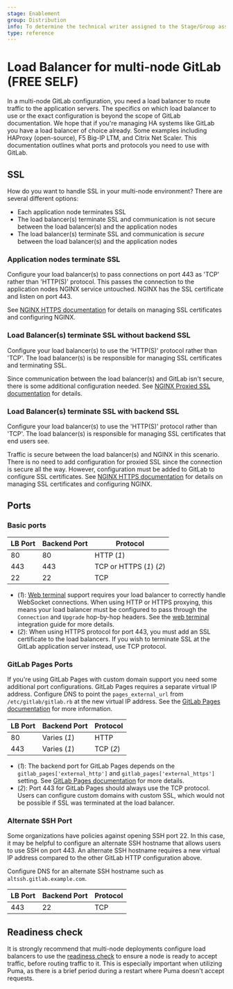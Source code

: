 ```yaml
---
stage: Enablement
group: Distribution
info: To determine the technical writer assigned to the Stage/Group associated with this page, see https://about.gitlab.com/handbook/engineering/ux/technical-writing/#assignments
type: reference
---
```


# Load Balancer for multi-node GitLab **(FREE SELF)**

In a multi-node GitLab configuration, you need a load balancer to route
traffic to the application servers. The specifics on which load balancer to use
or the exact configuration is beyond the scope of GitLab documentation. We hope
that if you're managing HA systems like GitLab you have a load balancer of
choice already. Some examples including HAProxy (open-source), F5 Big-IP LTM,
and Citrix Net Scaler. This documentation outlines what ports and protocols
you need to use with GitLab.

## SSL

How do you want to handle SSL in your multi-node environment? There are several different
options:

- Each application node terminates SSL
- The load balancer(s) terminate SSL and communication is not secure between
  the load balancer(s) and the application nodes
- The load balancer(s) terminate SSL and communication is *secure* between the
  load balancer(s) and the application nodes

### Application nodes terminate SSL

Configure your load balancer(s) to pass connections on port 443 as 'TCP' rather
than 'HTTP(S)' protocol. This passes the connection to the application nodes
NGINX service untouched. NGINX has the SSL certificate and listen on port 443.

See [NGINX HTTPS documentation](https://docs.gitlab.com/omnibus/settings/nginx.html#enable-https)
for details on managing SSL certificates and configuring NGINX.

### Load Balancer(s) terminate SSL without backend SSL

Configure your load balancer(s) to use the 'HTTP(S)' protocol rather than 'TCP'.
The load balancer(s) is be responsible for managing SSL certificates and
terminating SSL.

Since communication between the load balancer(s) and GitLab isn't secure,
there is some additional configuration needed. See
[NGINX Proxied SSL documentation](https://docs.gitlab.com/omnibus/settings/nginx.html#supporting-proxied-ssl)
for details.

### Load Balancer(s) terminate SSL with backend SSL

Configure your load balancer(s) to use the 'HTTP(S)' protocol rather than 'TCP'.
The load balancer(s) is responsible for managing SSL certificates that
end users see.

Traffic is secure between the load balancer(s) and NGINX in this
scenario. There is no need to add configuration for proxied SSL since the
connection is secure all the way. However, configuration must be
added to GitLab to configure SSL certificates. See
[NGINX HTTPS documentation](https://docs.gitlab.com/omnibus/settings/nginx.html#enable-https)
for details on managing SSL certificates and configuring NGINX.

## Ports

### Basic ports

| LB Port | Backend Port | Protocol                 |
| ------- | ------------ | ------------------------ |
| 80      | 80           | HTTP (*1*)               |
| 443     | 443          | TCP or HTTPS (*1*) (*2*) |
| 22      | 22           | TCP                      |

- (*1*): [Web terminal](../ci/environments/index.md#web-terminals) support requires
  your load balancer to correctly handle WebSocket connections. When using
  HTTP or HTTPS proxying, this means your load balancer must be configured
  to pass through the `Connection` and `Upgrade` hop-by-hop headers. See the
  [web terminal](integration/terminal.md) integration guide for
  more details.
- (*2*): When using HTTPS protocol for port 443, you must add an SSL
  certificate to the load balancers. If you wish to terminate SSL at the
  GitLab application server instead, use TCP protocol.

### GitLab Pages Ports

If you're using GitLab Pages with custom domain support you need some
additional port configurations.
GitLab Pages requires a separate virtual IP address. Configure DNS to point the
`pages_external_url` from `/etc/gitlab/gitlab.rb` at the new virtual IP address. See the
[GitLab Pages documentation](pages/index.md) for more information.

| LB Port | Backend Port  | Protocol  |
| ------- | ------------- | --------- |
| 80      | Varies (*1*)  | HTTP      |
| 443     | Varies (*1*)  | TCP (*2*) |

- (*1*): The backend port for GitLab Pages depends on the
  `gitlab_pages['external_http']` and `gitlab_pages['external_https']`
  setting. See [GitLab Pages documentation](pages/index.md) for more details.
- (*2*): Port 443 for GitLab Pages should always use the TCP protocol. Users can
  configure custom domains with custom SSL, which would not be possible
  if SSL was terminated at the load balancer.

### Alternate SSH Port

Some organizations have policies against opening SSH port 22. In this case,
it may be helpful to configure an alternate SSH hostname that allows users
to use SSH on port 443. An alternate SSH hostname requires a new virtual IP address
compared to the other GitLab HTTP configuration above.

Configure DNS for an alternate SSH hostname such as `altssh.gitlab.example.com`.

| LB Port | Backend Port | Protocol |
| ------- | ------------ | -------- |
| 443     | 22           | TCP      |

## Readiness check

It is strongly recommend that multi-node deployments configure load balancers to use the [readiness check](../user/admin_area/monitoring/health_check.md#readiness) to ensure a node is ready to accept traffic, before routing traffic to it. This is especially important when utilizing Puma, as there is a brief period during a restart where Puma doesn't accept requests.

<!-- ## Troubleshooting

Include any troubleshooting steps that you can foresee. If you know beforehand what issues
one might have when setting this up, or when something is changed, or on upgrading, it's
important to describe those, too. Think of things that may go wrong and include them here.
This is important to minimize requests for support, and to avoid doc comments with
questions that you know someone might ask.

Each scenario can be a third-level heading, e.g. `### Getting error message X`.
If you have none to add when creating a doc, leave this section in place
but commented out to help encourage others to add to it in the future. -->
